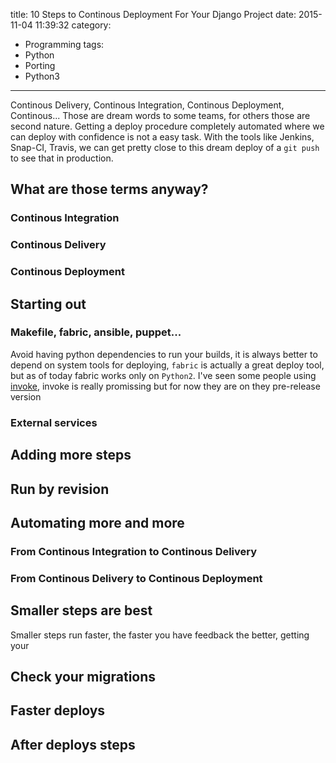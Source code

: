 title: 10 Steps to Continous Deployment For Your Django Project
date: 2015-11-04 11:39:32
category:
- Programming
tags:
- Python
- Porting
- Python3

---

Continous Delivery, Continous Integration, Continous Deployment, Continous... Those are dream words to some teams, for others those are second nature. Getting a deploy procedure completely automated where we can deploy with confidence is not a easy task. With the tools like Jenkins, Snap-CI, Travis, we can get pretty close to this dream deploy of a `git push` to see that in production.

## What are those terms anyway?

### Continous Integration

### Continous Delivery

### Continous Deployment

## Starting out

### Makefile, fabric, ansible, puppet...

Avoid having python dependencies to run your builds, it is always better to depend on system tools for deploying, `fabric` is actually a great deploy tool, but as of today fabric works only on `Python2`. I've seen some people using [invoke](https://invoke.readthedocs.org/en/latest/), invoke is really promissing but for now they are on they pre-release version

### External services

## Adding more steps

## Run by revision

## Automating more and more

### From Continous Integration to Continous Delivery

### From Continous Delivery to Continous Deployment

## Smaller steps are best

Smaller steps run faster, the faster you have feedback the better, getting your

## Check your migrations

## Faster deploys

## After deploys steps
